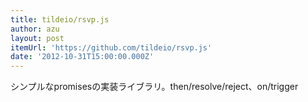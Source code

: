 ```yaml
---
title: tildeio/rsvp.js
author: azu
layout: post
itemUrl: 'https://github.com/tildeio/rsvp.js'
date: '2012-10-31T15:00:00.000Z'
---
```

シンプルなpromisesの実装ライブラリ。then/resolve/reject、on/trigger
